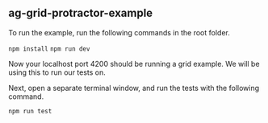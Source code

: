 ## ag-grid-protractor-example

To run the example, run the following commands in the root folder.

`npm install`
`npm run dev`

Now your localhost port 4200 should be running a grid example. We will be using this to run our tests on.

Next, open a separate terminal window, and run the tests with the following command.

`npm run test`